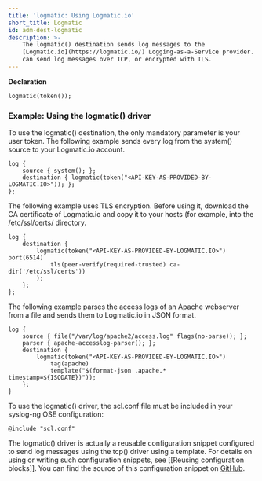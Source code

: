 ```yaml
---
title: 'logmatic: Using Logmatic.io'
short_title: Logmatic
id: adm-dest-logmatic
description: >-
    The logmatic() destination sends log messages to the
    [Logmatic.io](https://logmatic.io/) Logging-as-a-Service provider. You
    can send log messages over TCP, or encrypted with TLS.
---
```


**Declaration**

```config
logmatic(token());
```

### Example: Using the logmatic() driver

To use the logmatic() destination, the only mandatory parameter is your
user token. The following example sends every log from the system()
source to your Logmatic.io account.

```config
log {
    source { system(); };
    destination { logmatic(token("<API-KEY-AS-PROVIDED-BY-LOGMATIC.IO>")); };
};
```

The following example uses TLS encryption. Before using it, download the
CA certificate of Logmatic.io and copy it to your hosts (for example,
into the /etc/ssl/certs/ directory.

```config
log {
    destination {
        logmatic(token("<API-KEY-AS-PROVIDED-BY-LOGMATIC.IO>") port(6514)
            tls(peer-verify(required-trusted) ca-dir('/etc/ssl/certs'))
        );
    };
};
```

The following example parses the access logs of an Apache webserver from
a file and sends them to Logmatic.io in JSON format.

```config
log {
    source { file("/var/log/apache2/access.log" flags(no-parse)); };
    parser { apache-accesslog-parser(); };
    destination {
        logmatic(token("<API-KEY-AS-PROVIDED-BY-LOGMATIC.IO>")
            tag(apache)
            template("$(format-json .apache.* timestamp=${ISODATE})"));
    };
}
```

To use the logmatic() driver, the scl.conf file must be included in your
syslog-ng OSE configuration:

```config
@include "scl.conf"
```

The logmatic() driver is actually a reusable configuration snippet
configured to send log messages using the tcp() driver using a template.
For details on using or writing such configuration snippets, see
[[Reusing configuration blocks]]. You can find the source of
this configuration snippet on
[GitHub](https://github.com/syslog-ng/syslog-ng/blob/master/scl/logmatic/logmatic.conf).
